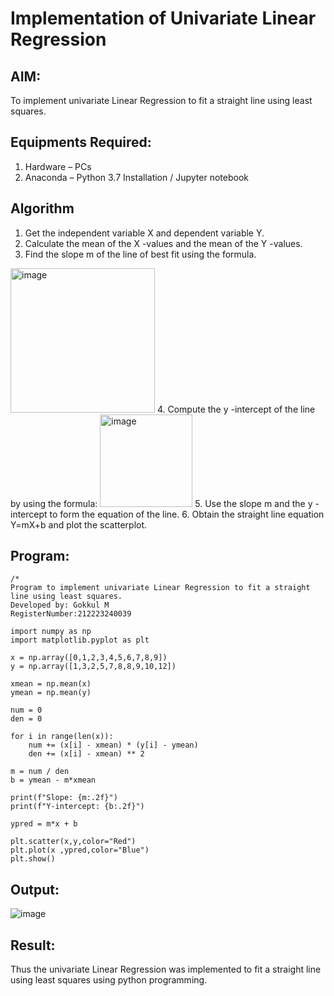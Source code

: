 # Implementation of Univariate Linear Regression
## AIM:
To implement univariate Linear Regression to fit a straight line using least squares.

## Equipments Required:
1. Hardware – PCs
2. Anaconda – Python 3.7 Installation / Jupyter notebook

## Algorithm
1. Get the independent variable X and dependent variable Y.
2. Calculate the mean of the X -values and the mean of the Y -values.
3. Find the slope m of the line of best fit using the formula. 
<img width="231" alt="image" src="https://user-images.githubusercontent.com/93026020/192078527-b3b5ee3e-992f-46c4-865b-3b7ce4ac54ad.png">
4. Compute the y -intercept of the line by using the formula:
<img width="148" alt="image" src="https://user-images.githubusercontent.com/93026020/192078545-79d70b90-7e9d-4b85-9f8b-9d7548a4c5a4.png">
5. Use the slope m and the y -intercept to form the equation of the line.
6. Obtain the straight line equation Y=mX+b and plot the scatterplot.

## Program:
```
/*
Program to implement univariate Linear Regression to fit a straight line using least squares.
Developed by: Gokkul M
RegisterNumber:212223240039

import numpy as np
import matplotlib.pyplot as plt

x = np.array([0,1,2,3,4,5,6,7,8,9])
y = np.array([1,3,2,5,7,8,8,9,10,12])

xmean = np.mean(x)
ymean = np.mean(y)

num = 0
den = 0

for i in range(len(x)):
    num += (x[i] - xmean) * (y[i] - ymean)
    den += (x[i] - xmean) ** 2

m = num / den
b = ymean - m*xmean

print(f"Slope: {m:.2f}")
print(f"Y-intercept: {b:.2f}")

ypred = m*x + b

plt.scatter(x,y,color="Red")
plt.plot(x ,ypred,color="Blue")
plt.show()

```

## Output:
![image](https://github.com/Gokkul-M/Find-the-best-fit-line-using-Least-Squares-Method/assets/144870543/746584fe-471e-4a8a-ba2e-23b373457dac)

## Result:
Thus the univariate Linear Regression was implemented to fit a straight line using least squares using python programming.
